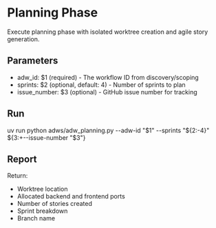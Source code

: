 # Planning Phase

Execute planning phase with isolated worktree creation and agile story generation.

## Parameters

- adw_id: $1 (required) - The workflow ID from discovery/scoping
- sprints: $2 (optional, default: 4) - Number of sprints to plan
- issue_number: $3 (optional) - GitHub issue number for tracking

## Run

uv run python adws/adw_planning.py --adw-id "$1" --sprints "${2:-4}" ${3:+--issue-number "$3"}

## Report

Return:
- Worktree location
- Allocated backend and frontend ports
- Number of stories created
- Sprint breakdown
- Branch name
